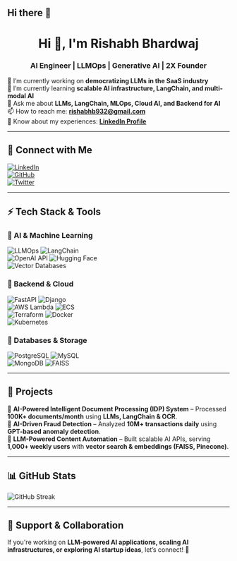 ## Hi there 👋

<!--
**AnAmbitiousMonk/AnAmbitiousMonk** is a ✨ _special_ ✨ repository because its `README.md` (this file) appears on your GitHub profile.

Here are some ideas to get you started:

- 🔭 I’m currently working on ...
- 🌱 I’m currently learning ...
- 👯 I’m looking to collaborate on ...
- 🤔 I’m looking for help with ...
- 💬 Ask me about ...
- 📫 How to reach me: ...
- ⚡ Fun fact: ...
-->
<h1 align="center">Hi 👋, I'm Rishabh Bhardwaj</h1>
<h3 align="center">AI Engineer | LLMOps | Generative AI | 2X Founder</h3>

🔭 I’m currently working on **democratizing LLMs in the SaaS industry**  
🌱 I’m currently learning **scalable AI infrastructure, LangChain, and multi-modal AI**  
💬 Ask me about **LLMs, LangChain, MLOps, Cloud AI, and Backend for AI**  
📫 How to reach me: **rishabhb932@gmail.com**  
📄 Know about my experiences: **[LinkedIn Profile](https://www.linkedin.com/in/rishabh-bhardwaj)**  

---

## **🔗 Connect with Me**  
[![LinkedIn](https://img.shields.io/badge/LinkedIn-0077B5?style=for-the-badge&logo=linkedin&logoColor=white)](https://www.linkedin.com/in/rishabh-bhardwaj)  
[![GitHub](https://img.shields.io/badge/GitHub-181717?style=for-the-badge&logo=github&logoColor=white)](https://github.com/rishabhb932)  
[![Twitter](https://img.shields.io/badge/Twitter-1DA1F2?style=for-the-badge&logo=twitter&logoColor=white)](https://twitter.com/your_twitter)  

---

## **⚡ Tech Stack & Tools**  

### **🔹 AI & Machine Learning**  
![LLMOps](https://img.shields.io/badge/-LLMOps-blue) ![LangChain](https://img.shields.io/badge/-LangChain-yellow)  
![OpenAI API](https://img.shields.io/badge/-OpenAI_API-blue) ![Hugging Face](https://img.shields.io/badge/-Hugging_Face-orange)  
![Vector Databases](https://img.shields.io/badge/-Vector_Databases-red)  

### **🔹 Backend & Cloud**  
![FastAPI](https://img.shields.io/badge/-FastAPI-green) ![Django](https://img.shields.io/badge/-Django-black)  
![AWS Lambda](https://img.shields.io/badge/-AWS_Lambda-yellow) ![ECS](https://img.shields.io/badge/-AWS_ECS-orange)  
![Terraform](https://img.shields.io/badge/-Terraform-blue) ![Docker](https://img.shields.io/badge/-Docker-lightblue)  
![Kubernetes](https://img.shields.io/badge/-Kubernetes-blue)  

### **🔹 Databases & Storage**  
![PostgreSQL](https://img.shields.io/badge/-PostgreSQL-blue) ![MySQL](https://img.shields.io/badge/-MySQL-orange)  
![MongoDB](https://img.shields.io/badge/-MongoDB-green) ![FAISS](https://img.shields.io/badge/-FAISS-red)  

---

## **📌 Projects**  
🔹 **AI-Powered Intelligent Document Processing (IDP) System** – Processed **100K+ documents/month** using **LLMs, LangChain & OCR**.  
🔹 **AI-Driven Fraud Detection** – Analyzed **10M+ transactions daily** using **GPT-based anomaly detection**.  
🔹 **LLM-Powered Content Automation** – Built scalable AI APIs, serving **1,000+ weekly users** with **vector search & embeddings (FAISS, Pinecone)**.  

---

## **📊 GitHub Stats**  
![GitHub Streak](https://github-readme-streak-stats.herokuapp.com/?user=rishabhb932&theme=dark)  

---

## **🎯 Support & Collaboration**  
If you're working on **LLM-powered AI applications, scaling AI infrastructures, or exploring AI startup ideas**, let’s connect! 🚀  
